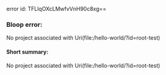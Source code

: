 error id: TFLlqOXcLMwfvVnH90c8xg==
### Bloop error:

No project associated with Uri(file:<WORKSPACE>/hello-world/?id=root-test)
#### Short summary: 

No project associated with Uri(file:<WORKSPACE>/hello-world/?id=root-test)
